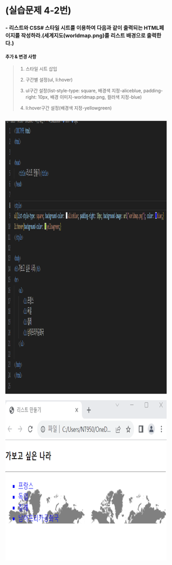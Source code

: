 # (실습문제 4-2번)

### - 리스트와 CSS# 스타일 시트를 이용하여 다음과 같이 출력되는 HTML페이지를 작성하라.(세계지도(worldmap.png)를 리스트 배경으로 출력한다.)

#### 추가 & 변경 사항

>    1. 스타일 시트 삽입
>    >
>    2. 구간별 설정(ul, li:hover)
>    >
>    3. ul구간 설정(list-style-type: square, 배경색 지정-aliceblue, padding-right: 10px, 배경 이미지-worldmap.png, 컬러색 지정-blue)
>    >
>    4. li:hover구간 설정(배경색 지정-yellowgreen)

<br><img src="1.png" width="1000" height="850" title="px(픽셀) 크기 설정" alt="1번 이미지"></img><br/>
<br><img src="2.png" width="1000" height="500" title="px(픽셀) 크기 설정" alt="1번 이미지"></img><br/>
